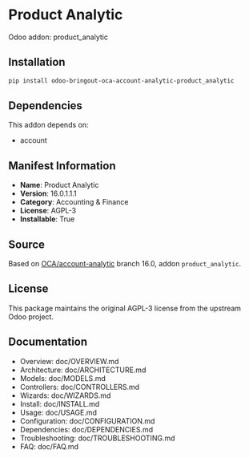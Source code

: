 # Product Analytic

Odoo addon: product_analytic

## Installation

```bash
pip install odoo-bringout-oca-account-analytic-product_analytic
```

## Dependencies

This addon depends on:
- account

## Manifest Information

- **Name**: Product Analytic
- **Version**: 16.0.1.1.1
- **Category**: Accounting & Finance
- **License**: AGPL-3
- **Installable**: True

## Source

Based on [OCA/account-analytic](https://github.com/OCA/account-analytic) branch 16.0, addon `product_analytic`.

## License

This package maintains the original AGPL-3 license from the upstream Odoo project.

## Documentation

- Overview: doc/OVERVIEW.md
- Architecture: doc/ARCHITECTURE.md
- Models: doc/MODELS.md
- Controllers: doc/CONTROLLERS.md
- Wizards: doc/WIZARDS.md
- Install: doc/INSTALL.md
- Usage: doc/USAGE.md
- Configuration: doc/CONFIGURATION.md
- Dependencies: doc/DEPENDENCIES.md
- Troubleshooting: doc/TROUBLESHOOTING.md
- FAQ: doc/FAQ.md
